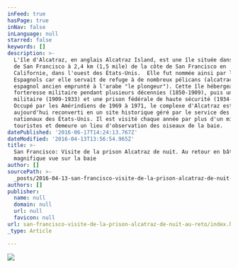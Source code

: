 ```yaml
---
inFeed: true
hasPage: true
inNav: false
inLanguage: null
starred: false
keywords: []
description: >-
  L'île d'Alcatraz, en anglais Alcatraz Island, est une île située dans la baie
  de San Francisco à 2,4 km (1,5 mile) de la côte de San Francisco en
  Californie, dans l'ouest des États-Unis.  Elle fut nommée ainsi par les
  Espagnols car elle servait de refuge à de nombreux pélicans (alcatraces, en
  espagnol ancien emprunté à l'arabe "le plongeur"). Cette île hébergea une
  forteresse militaire pendant plusieurs décennies (1850-1909), puis une prison
  militaire (1909-1933) et une prison fédérale de haute sécurité (1934-1963).
  Occupé par les Amérindiens de 1969 à 1971, le complexe d'Alcatraz est
  aujourd'hui reconverti en un site historique géré par le service des parcs
  nationaux des États-Unis. Il est visité chaque année par plus d'un million de
  touristes et demeure un lieu d'observation des oiseaux de la baie.
datePublished: '2016-06-17T14:24:13.767Z'
dateModified: '2016-04-13T13:56:54.965Z'
title: >-
  San Francisco: Visite de la prison Alcatraz de nuit. Au retour en bâteau
  magnifique vue sur la baie
author: []
sourcePath: >-
  _posts/2016-04-13-san-francisco-visite-de-la-prison-alcatraz-de-nuit-au-reto.md
authors: []
publisher:
  name: null
  domain: null
  url: null
  favicon: null
url: san-francisco-visite-de-la-prison-alcatraz-de-nuit-au-reto/index.html
_type: Article

---
```

![](https://the-grid-user-content.s3-us-west-2.amazonaws.com/104dfa1c-775a-41ab-b6b0-de1603b6dcf3.png)